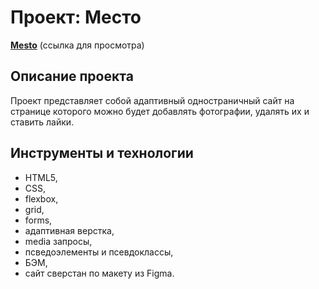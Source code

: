 # Проект: Место

[**Mesto**](https://olga-grishakova.github.io/mesto-project/) (ссылка для просмотра)

## Описание проекта
Проект представляет собой адаптивный одностраничный сайт
на странице которого можно будет добавлять фотографии, удалять их и ставить лайки.

## Инструменты и технологии

* HTML5,
* CSS,
* flexbox,
* grid,
* forms,
* адаптивная верстка,
* media запросы,
* псведоэлементы и псевдоклассы,
* БЭМ,
* сайт сверстан по макету из Figma.

